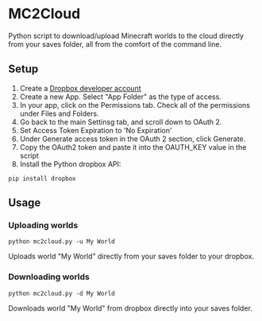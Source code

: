 # MC2Cloud
Python script to download/upload Minecraft worlds to the cloud directly from your saves folder, all from the comfort of the command line.

## Setup
1) Create a [Dropbox developer account](https://www.dropbox.com/lp/developers)
2) Create a new App. Select "App Folder" as the type of access.
3) In your app, click on the Permissions tab. Check all of the permissions under Files and Folders.
4) Go back to the main Settinsg tab, and scroll down to OAuth 2.
5) Set Access Token Expiration to 'No Expiration'
6) Under Generate access token in the OAuth 2 section, click Generate.
7) Copy the OAuth2 token and paste it into the OAUTH_KEY value in the script
8) Install the Python dropbox API:
```
pip install dropbox
```

## Usage
### Uploading worlds
```
python mc2cloud.py -u My World
```
Uploads world "My World" directly from your saves folder to your dropbox.

### Downloading worlds
```
python mc2cloud.py -d My World
```
Downloads world "My World" from dropbox directly into your saves folder.
